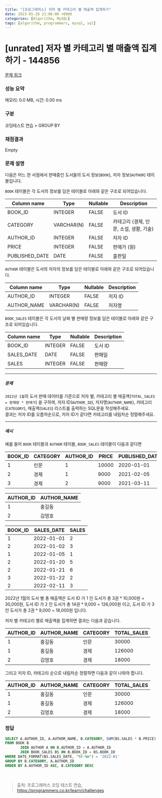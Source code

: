 ```yaml
---
title: "[프로그래머스] 저자 별 카테고리 별 매출액 집계하기"
date: 2023-05-28 21:06:00 +0900
categories: [Algorithm, MySQL]
tags: [algorithm, programmers, mysql, sql]
---
```


# [unrated] 저자 별 카테고리 별 매출액 집계하기 - 144856

[문제 링크](https://school.programmers.co.kr/learn/courses/30/lessons/144856)

### 성능 요약

메모리: 0.0 MB, 시간: 0.00 ms

### 구분

코딩테스트 연습 > GROUP BY

### 채점결과

Empty

### 문제 설명

<p>다음은 어느 한 서점에서 판매중인 도서들의 도서 정보(<code>BOOK</code>), 저자 정보(<code>AUTHOR</code>) 테이블입니다.</p>

<p><code>BOOK</code> 테이블은 각 도서의 정보를 담은 테이블로 아래와 같은 구조로 되어있습니다.</p>

| Column name    | Type        | Nullable | Description                         |
|----------------|-------------|----------|-------------------------------------|
| BOOK_ID        | INTEGER     | FALSE    | 도서 ID                             |
| CATEGORY       | VARCHAR(N)  | FALSE    | 카테고리 (경제, 인문, 소설, 생활, 기술) |
| AUTHOR_ID      | INTEGER     | FALSE    | 저자 ID                             |
| PRICE          | INTEGER     | FALSE    | 판매가 (원)                         |
| PUBLISHED_DATE | DATE        | FALSE    | 출판일                              |

<p><code>AUTHOR</code> 테이블은 도서의 저자의 정보를 담은 테이블로 아래와 같은 구조로 되어있습니다.</p>

| Column name | Type       | Nullable | Description |
|-------------|------------|----------|-------------|
| AUTHOR_ID   | INTEGER    | FALSE    | 저자 ID      |
| AUTHOR_NAME | VARCHAR(N) | FALSE    | 저자명       |

<p><code>BOOK_SALES</code> 테이블은 각 도서의 날짜 별 판매량 정보를 담은 테이블로 아래와 같은 구조로 되어있습니다.</p>

| Column name | Type    | Nullable | Description |
|-------------|---------|----------|-------------|
| BOOK_ID     | INTEGER | FALSE    | 도서 ID      |
| SALES_DATE  | DATE    | FALSE    | 판매일        |
| SALES       | INTEGER | FALSE    | 판매량        |

<hr>

<h5>문제</h5>

<p><code>2022년 1월</code>의 도서 판매 데이터를 기준으로 저자 별, 카테고리 별 매출액(<code>TOTAL_SALES = 판매량 * 판매가</code>) 을 구하여, 저자 ID(<code>AUTHOR_ID</code>), 저자명(<code>AUTHOR_NAME</code>), 카테고리(<code>CATEGORY</code>), 매출액(<code>SALES</code>) 리스트를 출력하는 SQL문을 작성해주세요. <br>
결과는 저자 ID를 오름차순으로, 저자 ID가 같다면 카테고리를 내림차순 정렬해주세요.</p>

<hr>

<h5>예시</h5>

<p>예를 들어 <code>BOOK</code> 테이블과 <code>AUTHOR</code> 테이블, <code>BOOK_SALES</code> 테이블이 다음과 같다면</p>

| BOOK_ID | CATEGORY | AUTHOR_ID | PRICE | PUBLISHED_DATE |
|---------|----------|-----------|-------|----------------|
| 1       | 인문     | 1         | 10000 | 2020-01-01     |
| 2       | 경제     | 1         | 9000  | 2021-02-05     |
| 3       | 경제     | 2         | 9000  | 2021-03-11     |

| AUTHOR_ID | AUTHOR_NAME |
|-----------|-------------|
| 1         | 홍길동      |
| 2         | 김영호      |

| BOOK_ID | SALES_DATE | SALES |
|---------|------------|-------|
| 1       | 2022-01-01 | 2     |
| 2       | 2022-01-02 | 3     |
| 1       | 2022-01-05 | 1     |
| 2       | 2022-01-20 | 5     |
| 2       | 2022-01-21 | 6     |
| 3       | 2022-01-22 | 2     |
| 2       | 2022-02-11 | 3     |

<p>2022년 1월의 도서 별 총 매출액은 도서 ID 가 1 인 도서가 총 3권 * 10,000원 = 30,000원, 도서 ID 가 2 인 도서가 총 14권 * 9,000 = 126,000원 이고, 도서 ID 가 3 인 도서가 총 2권 * 9,000 = 18,000원 입니다.</p>

<p>저자 별 카테고리 별로 매출액을 집계하면 결과는 다음과 같습니다.</p>

| AUTHOR_ID | AUTHOR_NAME | CATEGORY | TOTAL_SALES |
|-----------|-------------|----------|-------------|
| 1         | 홍길동      | 인문     | 30000       |
| 1         | 홍길동      | 경제     | 126000      |
| 2         | 김영호      | 경제     | 18000       |

<p>그리고 저자 ID, 카테고리 순으로 내림차순 정렬하면 다음과 같이 나와야 합니다.</p>

| AUTHOR_ID | AUTHOR_NAME | CATEGORY | TOTAL_SALES |
|-----------|-------------|----------|-------------|
| 1         | 홍길동      | 인문     | 30000       |
| 1         | 홍길동      | 경제     | 126000      |
| 2         | 김영호      | 경제     | 18000       |

### 정답

```sql
SELECT A.AUTHOR_ID, A.AUTHOR_NAME, B.CATEGORY, SUM(BS.SALES * B.PRICE) AS TOTAL_SALES
FROM BOOK B
       JOIN AUTHOR A ON B.AUTHOR_ID = A.AUTHOR_ID
       JOIN BOOK_SALES BS ON B.BOOK_ID = BS.BOOK_ID
WHERE DATE_FORMAT(BS.SALES_DATE, "%Y-%m") = '2022-01'
GROUP BY B.CATEGORY, A.AUTHOR_ID
ORDER BY A.AUTHOR_ID ASC, B.CATEGORY DESC
```

<br>

> 출처: 프로그래머스 코딩 테스트 연습, https://programmers.co.kr/learn/challenges
